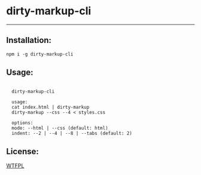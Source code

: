 # dirty-markup-cli

--------

## Installation:

`npm i -g dirty-markup-cli`

## Usage:

```shell

  dirty-markup-cli

  usage:
  cat index.html | dirty-markup
  dirty-markup --css --4 < styles.css

  options:
  mode: --html | --css (default: html)
  indent: --2 | --4 | --8 | --tabs (default: 2)
```

## License:

[WTFPL]('./LICENSE.md')
